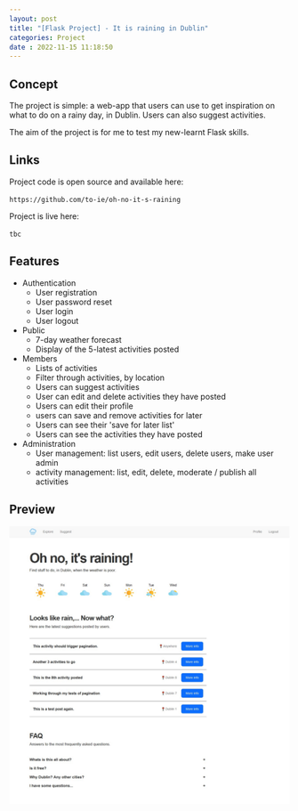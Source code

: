 ```yaml
---
layout: post
title: "[Flask Project] - It is raining in Dublin" 
categories: Project
date : 2022-11-15 11:18:50
---
```

## Concept
The project is simple: a web-app that users can use to get inspiration on what to do on a rainy day, in Dublin. Users can also suggest activities. 

The aim of the project is for me to test my new-learnt Flask skills. 

## Links
Project code is open source and available here: 

`https://github.com/to-ie/oh-no-it-s-raining`

Project is live here:

`tbc`

## Features
- Authentication
    - User registration 
    - User password reset 
    - User login
    - User logout
- Public
    - 7-day weather forecast
    - Display of the 5-latest activities posted
- Members
    - Lists of activities
    - Filter through activities, by location
    - Users can suggest activities
    - User can edit and delete activities they have posted
    - Users can edit their profile
    - users can save and remove activities for later
    - Users can see their 'save for later list'
    - Users can see the activities they have posted
- Administration
    - User management: list users, edit users, delete users, make user admin
    - activity management: list, edit, delete, moderate / publish all activities

## Preview
![Preview](https://github.com/to-ie/oh-no-it-s-raining/raw/main/app/static/index.jpg)

